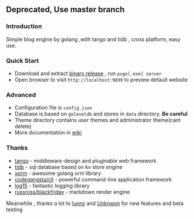 ## Deprecated,  Use master branch

### Introduction

Simple blog engine by golang ,with tango and tidb , cross platform, easy use.

### Quick Start

- Download and extract [binary release](https://github.com/go-xiaohei/pugo/releases) , run `pugo[.exe] server`
- Open browser to visit `http://localhost:9899` to preview default website

### Advanced

- Configuration file is `config.json`
- Database is based on `goleveldb` and stores in `data` directory. **Be careful**
- Theme directory contains user themes and administrator theme(cant delete)
- More documentation in [wiki](https://github.com/go-xiaohei/pugo/wiki)

### Thanks

- [tango](https://github.com/lunny/tango) - middleware-design and pluginable web framework
- [tidb](https://github.com/pingcap/tidb) - sql database based on kv store engine
- [xorm](https://github.com/go-xorm/xorm) - awesome golang orm library
- [codegangsta/cli](https://github.com/codegangsta/cli) - powerful command-line application framework
- [log15](https://gopkg.in/inconshreveable/log15.v2) - fantastic logging library
- [russross/blackfriday](https://github.com/russross/blackfriday) - markdown render engine

Meanwhile , thanks a lot to [lunny](https://github.com/lunny) and [Unknwon](https://github.com/Unknwon) for new features and beta testing
